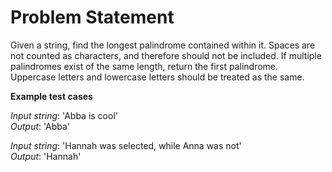 # Problem Statement

Given a string, find the longest palindrome contained within it. Spaces are not counted as characters, and therefore should
not be included. If multiple palindromes exist of the same length, return the first palindrome. Uppercase letters and lowercase
letters should be treated as the same.

**Example test cases**

*Input string*: 'Abba is cool'<br />
*Output*: 'Abba'

*Input string*: 'Hannah was selected, while Anna was not'<br />
*Output*: 'Hannah'
